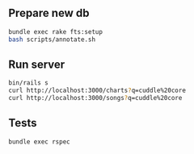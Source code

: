 ## Prepare new db

```sh
bundle exec rake fts:setup
bash scripts/annotate.sh
```

## Run server

```sh
bin/rails s
curl http://localhost:3000/charts?q=cuddle%20core
curl http://localhost:3000/songs?q=cuddle%20core
```

## Tests

```sh
bundle exec rspec
```
